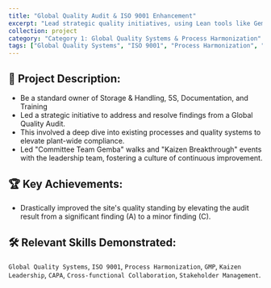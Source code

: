 ```yaml
---
title: "Global Quality Audit & ISO 9001 Enhancement"
excerpt: "Lead strategic quality initiatives, using Lean tools like Gemba walks and Kaizen events to foster a culture of continuous improvement and achieve major, measurable enhancements in audit performance."
collection: project
category: "Category 1: Global Quality Systems & Process Harmonization"
tags: ["Global Quality Systems", "ISO 9001", "Process Harmonization", "GMP", "Kaizen Leadership", "CAPA", "Cross-functional Collaboration", "Stakeholder Management"]
---
```


## 📄 Project Description: 
- Be a standard owner of Storage & Handling, 5S, Documentation, and Training
- Led a strategic initiative to address and resolve findings from a Global Quality Audit. 
- This involved a deep dive into existing processes and quality systems to elevate plant-wide compliance.
- Led "Committee Team Gemba" walks and "Kaizen Breakthrough" events with the leadership team, fostering a culture of continuous improvement.

## 🏆 Key Achievements: 
- Drastically improved the site's quality standing by elevating the audit result from a significant finding (A) to a minor finding (C). 

## 🛠️ Relevant Skills Demonstrated: 
`Global Quality Systems`, `ISO 9001`, `Process Harmonization`, `GMP`, `Kaizen Leadership`, `CAPA`, `Cross-functional Collaboration`, `Stakeholder Management`.
